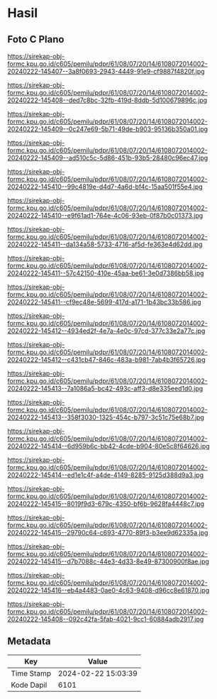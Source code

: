 # Hasil

## Foto C Plano

https://sirekap-obj-formc.kpu.go.id/c605/pemilu/pdpr/61/08/07/20/14/6108072014002-20240222-145407--3a8f0693-2943-4449-91e9-cf9887f4820f.jpg

https://sirekap-obj-formc.kpu.go.id/c605/pemilu/pdpr/61/08/07/20/14/6108072014002-20240222-145408--ded7c8bc-32fb-419d-8ddb-5d100679896c.jpg

https://sirekap-obj-formc.kpu.go.id/c605/pemilu/pdpr/61/08/07/20/14/6108072014002-20240222-145409--0c247e69-5b71-49de-b903-95136b350a01.jpg

https://sirekap-obj-formc.kpu.go.id/c605/pemilu/pdpr/61/08/07/20/14/6108072014002-20240222-145409--ad510c5c-5d86-451b-93b5-28480c96ec47.jpg

https://sirekap-obj-formc.kpu.go.id/c605/pemilu/pdpr/61/08/07/20/14/6108072014002-20240222-145410--99c4819e-d4d7-4a6d-bf4c-15aa501f55e4.jpg

https://sirekap-obj-formc.kpu.go.id/c605/pemilu/pdpr/61/08/07/20/14/6108072014002-20240222-145410--e9f61ad1-764e-4c06-93eb-0f87b0c01373.jpg

https://sirekap-obj-formc.kpu.go.id/c605/pemilu/pdpr/61/08/07/20/14/6108072014002-20240222-145411--da134a58-5733-4716-af5d-fe363e4d62dd.jpg

https://sirekap-obj-formc.kpu.go.id/c605/pemilu/pdpr/61/08/07/20/14/6108072014002-20240222-145411--57c42150-410e-45aa-be61-3e0d7386bb58.jpg

https://sirekap-obj-formc.kpu.go.id/c605/pemilu/pdpr/61/08/07/20/14/6108072014002-20240222-145411--cf9ec48e-5699-417d-a171-1b43bc33b586.jpg

https://sirekap-obj-formc.kpu.go.id/c605/pemilu/pdpr/61/08/07/20/14/6108072014002-20240222-145412--4934ed2f-4e7a-4e0c-97cd-377c33e2a77c.jpg

https://sirekap-obj-formc.kpu.go.id/c605/pemilu/pdpr/61/08/07/20/14/6108072014002-20240222-145412--c431cb47-846c-483a-b981-7ab4b3f65726.jpg

https://sirekap-obj-formc.kpu.go.id/c605/pemilu/pdpr/61/08/07/20/14/6108072014002-20240222-145413--7a1086a5-bc42-493c-aff3-d8e335eed1d0.jpg

https://sirekap-obj-formc.kpu.go.id/c605/pemilu/pdpr/61/08/07/20/14/6108072014002-20240222-145413--358f3030-1325-454c-b797-3c51c75e68b7.jpg

https://sirekap-obj-formc.kpu.go.id/c605/pemilu/pdpr/61/08/07/20/14/6108072014002-20240222-145414--6d959b6c-bb42-4cde-b904-80e5c8f64626.jpg

https://sirekap-obj-formc.kpu.go.id/c605/pemilu/pdpr/61/08/07/20/14/6108072014002-20240222-145414--ed1e1c4f-a4de-4149-8285-9125d388d9a3.jpg

https://sirekap-obj-formc.kpu.go.id/c605/pemilu/pdpr/61/08/07/20/14/6108072014002-20240222-145415--8019f9d3-679c-4350-bf6b-9628fa4448c7.jpg

https://sirekap-obj-formc.kpu.go.id/c605/pemilu/pdpr/61/08/07/20/14/6108072014002-20240222-145415--29790c64-c693-4770-89f3-b3ee9d62335a.jpg

https://sirekap-obj-formc.kpu.go.id/c605/pemilu/pdpr/61/08/07/20/14/6108072014002-20240222-145415--d7b7088c-44e3-4d33-8e49-87300900f8ae.jpg

https://sirekap-obj-formc.kpu.go.id/c605/pemilu/pdpr/61/08/07/20/14/6108072014002-20240222-145416--eb4a4483-0ae0-4c63-9408-d96cc8e61870.jpg

https://sirekap-obj-formc.kpu.go.id/c605/pemilu/pdpr/61/08/07/20/14/6108072014002-20240222-145408--092c42fa-5fab-4021-9cc1-60884adb2917.jpg


## Metadata

| Key        | Value               |
| ---------- | ------------------- |
| Time Stamp | 2024-02-22 15:03:39 |
| Kode Dapil | 6101                |




